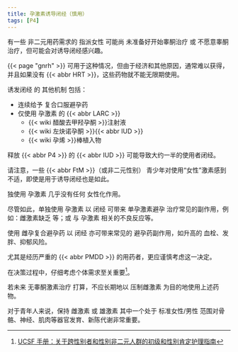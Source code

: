 ```yaml
---
title: 孕激素诱导闭经（慎用）
tags: [P4]
---
```


有一些 非二元用药需求的 指派女性 可能尚 未准备好开始睾酮治疗 或 不愿意睾酮治疗，但可能会对诱导闭经感兴趣。

{{< page "gnrh" >}} 可用于这种情况，但由于经济和其他原因，通常难以获得，
并且如果没有 {{< abbr HRT >}}，这些药物就不能无限期使用。

诱发闭经 的 其他机制 包括：

- 连续给予 复合口服避孕药
- 仅使用 孕激素 的 {{< abbr LARC >}}
  - {{< wiki 醋酸去甲羟孕酮 >}}注射液
  - {{< wiki 左炔诺孕酮 >}}{{< abbr IUD >}}
  - {{< wiki 孕烯 >}}棒植入物

释放 {{< abbr P4 >}} 的 {{< abbr IUD >}} 可能导致大约一半的使用者闭经。

请注意，一些 {{< abbr FtM >}}（或非二元性别） 青少年对使用“女性”激素感到不适，即使是用于诱导闭经也是如此。

独使用 孕激素 几乎没有任何 女性化作用。

尽管如此，单独使用 孕激素 以 闭经 可带来 单孕激素避孕 治疗常见的副作用，例如：雌激素缺乏 等；或 与 孕激素 相关的不良反应等。

使用 雌孕复合避孕药 以 闭经 亦可带来常见的 避孕药副作用，如升高的 血栓、发胖、抑郁风险。

尤其是经历严重的 {{< abbr PMDD >}} 的用药者，更应谨慎考虑这一决定。

在决策过程中，仔细考虑个体需求至关重要[^ucsf]。

若未来 无睾酮激素治疗 打算，不应长期地以 压制雌激素 为目的地使用上述药物。

对于青年人来说，保持 雌激素 或 雄激素 其中一个处于 标准女性/男性 范围对骨骼、神经、肌肉等器官发育、新陈代谢非常重要。

[^ucsf]: [UCSF 手册：关于跨性别者和性别非二元人群的初级和性别肯定护理指南](https://docs.transonline.org.cn/ucsf/)
